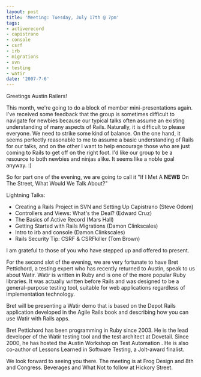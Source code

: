 ```yaml
---
layout: post
title: 'Meeting: Tuesday, July 17th @ 7pm'
tags:
- activerecord
- capistrano
- console
- csrf
- irb
- migrations
- svn
- testing
- watir
date: '2007-7-6'
---
```

Greetings Austin Railers!

This month, we're going to do a block of member mini-presentations again. I've received some feedback that the group is sometimes difficult to navigate for newbies because our typical talks often assume an existing understanding of many aspects of Rails. Naturally, it is difficult to please everyone. We need to strike some kind of balance. On the one hand, it seems perfectly reasonable to me to assume a basic understanding of Rails for our talks, and on the other I want to help encourage those who are just coming to Rails to get off on the right foot. I'd like our group to be a resource to both newbies and ninjas alike. It seems like a noble goal anyway. :)

So for part one of the evening, we are going to call it "If I Met A **NEWB** On The Street, What Would We Talk About?"

Lightning Talks:

- Creating a Rails Project in SVN and Setting Up Capistrano (Steve Odom)
- Controllers and Views: What's the Deal? (Edward Cruz)
- The Basics of Active Record (Mars Hall)
- Getting Started with Rails Migrations (Damon Clinkscales)
- Intro to irb and console (Damon Clinkscales)
- Rails Security Tip: CSRF & CSRFkiller (Tom Brown)

I am grateful to those of you who have stepped up and offered to present.

For the second slot of the evening, we are very fortunate to have Bret Pettichord, a testing expert who has recently returned to Austin, speak to us about Watir. Watir is written in Ruby and is one of the more popular Ruby libraries. It was actually written before Rails and was designed to be a general-purpose testing tool, suitable for web applications regardless of implementation technology.

Bret will be presenting a Watir demo that is based on the Depot Rails application developed in the Agile Rails book and describing how you can use Watir with Rails apps.

Bret Pettichord has been programming in Ruby since 2003. He is the lead developer of the Watir testing tool and the test architect at Dovetail. Since 2000, he has hosted the Austin Workshop on Test Automation . He is also co-author of Lessons Learned in Software Testing, a Jolt-award finalist.

We look forward to seeing you there. The meeting is at Frog Design and 8th and Congress. Beverages and What Not to follow at Hickory Street.

